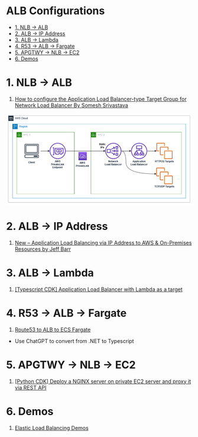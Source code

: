 <h1>ALB Configurations</h1>

<!-- TOC -->

- [1. NLB -> ALB](#1-nlb---alb)
- [2. ALB -> IP Address](#2-alb---ip-address)
- [3. ALB -> Lambda](#3-alb---lambda)
- [4. R53 -> ALB -> Fargate](#4-r53---alb---fargate)
- [5. APGTWY -> NLB -> EC2](#5-apgtwy---nlb---ec2)
- [6. Demos](#6-demos)

<!-- /TOC -->

# 1. NLB -> ALB

1. [How to configure the Application Load Balancer-type Target Group for Network Load Balancer By Somesh Srivastava](https://someshsrivastava1983.medium.com/how-to-configure-the-application-load-balancer-type-target-group-for-network-load-balancer-9b0c39106699)

<img src="./images/privatelink-nlb-alb.png" title="privatelink-nlb-alb.png" width="900"/>

# 2. ALB -> IP Address

1. [New – Application Load Balancing via IP Address to AWS & On-Premises Resources by Jeff Barr ](https://aws.amazon.com/blogs/aws/new-application-load-balancing-via-ip-address-to-aws-on-premises-resources/)

# 3. ALB -> Lambda

1. [[Typescript CDK] Application Load Balancer with Lambda as a target](https://serverlessland.com/patterns/alb-lambda-cdk)

# 4. R53 -> ALB -> Fargate

1. [Route53 to ALB to ECS Fargate](https://serverlessland.com/patterns/route53-alb-fargate-cdk-dotnet)
- Use ChatGPT to convert from .NET to Typescript

# 5. APGTWY -> NLB -> EC2

1. [[Python CDK] Deploy a NGINX server on private EC2 server and proxy it via REST API](https://serverlessland.com/patterns/apigw-ec2)

# 6. Demos

1. [Elastic Load Balancing Demos](https://exampleloadbalancer.com/)


